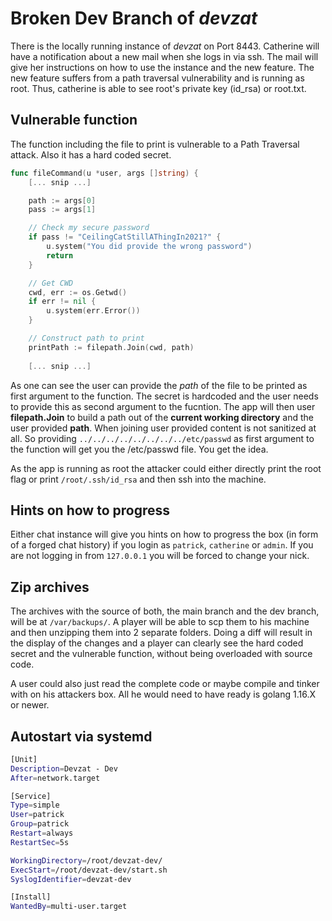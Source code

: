 # Broken Dev Branch of *devzat*
There is the locally running instance of *devzat* on Port 8443. Catherine will have a notification about a new mail when she logs in via ssh. The mail will give her instructions on how to use the instance and the new feature. The new feature suffers from a path traversal vulnerability and is running as root. Thus, catherine is able to see root's private key (id_rsa) or root.txt.

## Vulnerable function
The function including the file to print is vulnerable to a Path Traversal attack. Also it has a hard coded secret.

```go
func fileCommand(u *user, args []string) {
	[... snip ...]

	path := args[0]
	pass := args[1]

	// Check my secure password
	if pass != "CeilingCatStillAThingIn2021?" {
		u.system("You did provide the wrong password")
		return
	}

	// Get CWD
	cwd, err := os.Getwd()
	if err != nil {
		u.system(err.Error())
	}

	// Construct path to print
	printPath := filepath.Join(cwd, path)
	
	[... snip ...]
```
As one can see the user can provide the *path* of the file to be printed as first argument to the function. The secret is hardcoded and the user needs to provide this as second argument to the fucntion. The app will then user **filepath.Join** to build a path out of the **current working directory** and the user provided **path**. When joining user provided content is not sanitized at all. So providing `../../../../../../../../etc/passwd` as first argument to the function will get you the /etc/passwd file. You get the idea.

As the app is running as root the attacker could either directly print the root flag or print `/root/.ssh/id_rsa` and then ssh into the machine.

## Hints on how to progress
Either chat instance will give you hints on how to progress the box (in form of a forged chat history) if you login as `patrick`, `catherine` or `admin`. If you are not logging in from `127.0.0.1` you will be forced to change your nick.

## Zip archives
The archives with the source of both, the main branch and the dev branch, will be at `/var/backups/`. A player will be able to scp them to his machine and then unzipping them into 2 separate folders. Doing a diff will result in the display of the changes and a player can clearly see the hard coded secret and the vulnerable function, without being overloaded with source code.

A user could also just read the complete code or maybe compile and tinker with on his attackers box. All he would need to have ready is golang 1.16.X or newer.

## Autostart via systemd
```bash
[Unit]
Description=Devzat - Dev
After=network.target

[Service]
Type=simple
User=patrick
Group=patrick
Restart=always
RestartSec=5s

WorkingDirectory=/root/devzat-dev/
ExecStart=/root/devzat-dev/start.sh
SyslogIdentifier=devzat-dev

[Install]
WantedBy=multi-user.target
```